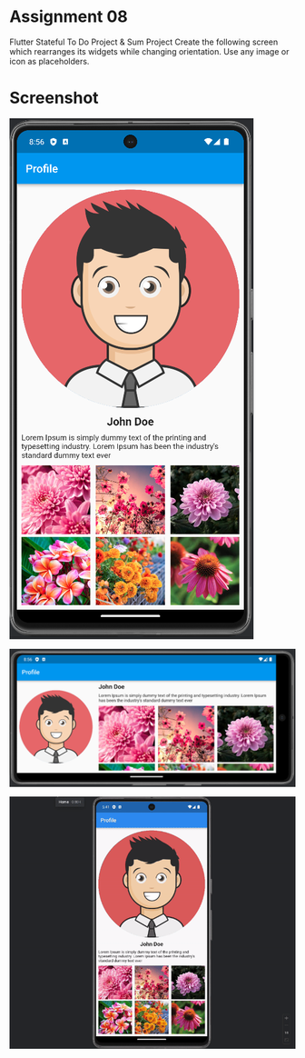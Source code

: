 # Assignment 08
Flutter Stateful To Do Project & Sum Project
Create the following screen which rearranges its widgets while changing orientation.
Use any image or icon as placeholders.

# Screenshot
![Portrait.png](Screenshot%2FPortrait.png)

![landscape.png](Screenshot%2Flandscape.png)

![assignment08.gif](Screenshot%2Fassignment08.gif)